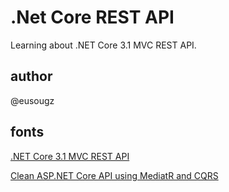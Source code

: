 # .Net Core REST API
Learning about  .NET Core 3.1 MVC REST API.

## author
@eusougz

## fonts
[.NET Core 3.1 MVC REST API](https://www.youtube.com/watch?v=fmvcAzHpsk8)

[Clean ASP.NET Core API using MediatR and CQRS](https://www.youtube.com/watch?v=YzOBrVlthMk)
